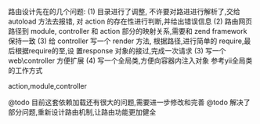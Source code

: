 路由设计先在的几个问题:
(1) 目录进行了调整, 不许要对路进进行解析了,交给 autoload 方法去报错, 对 action 的存在性进行判断,并给出错误信息
(2) 路由网页路径到 module, controller 和 action 部分的映射关系,需要和 zend framework 保持一致
(3) 给 controller 写一个 render 方法, 根据路径,进行简单的 require,最后根据require的至,设 置response 对象的接过,完成一次请求
(3) 写一个 web\controller 方便扩展
(4) 写一个全局类,方便向容器内注入对象
  参考yii全局类的工作方式

  action,module,controller

 @todo 目前这套依赖加载还有很大的问题,需要进一步修改和完善
 @todo 解决了部分问题,重新设计路由机制,让路由功能更加健全
